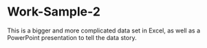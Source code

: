 # Work-Sample-2
This is a bigger and more complicated data set in Excel, as well as a PowerPoint presentation to tell the data story. 

